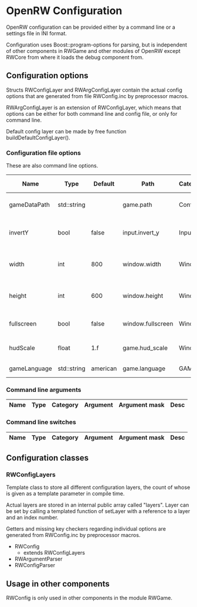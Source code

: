 # OpenRW Configuration

OpenRW configuration can be provided either by a command line or a settings
file in INI format.

Configuration uses Boost::program-options for parsing, but is independent of
other components in RWGame and other modules of OpenRW except RWCore from where
it loads the debug component from.

## Configuration options

Structs RWConfigLayer and RWArgConfigLayer contain the actual config options
that are generated from file RWConfig.inc by preprocessor macros.

RWArgConfigLayer is an extension of RWConfigLayer, which means that options
can be either for both command line and config file, or only for command
line.

Default config layer can be made by free function buildDefaultConfigLayer().

### Configuration file options

These are also command line options.

| Name | Type | Default | Path | Category | Argument | Argument mask | Desc |
|------|------|---------|------|----------|----------|---------------|------|
gameDataPath | std::string | | game.path | Config | gamedata | PATH | Path of game data
invertY | bool | false | input.invert_y | Input | invert_y |  | Invert the y-axis of the mouse
width | int | 800 | window.width | Window | width,w | WIDTH | Game resolution width in pixels
height | int | 600 | window.height | Window | height,h | HEIGHT | Game resolution height in pixels
fullscreen | bool | false | window.fullscreen | Window | fullscreen,f | | Enable fullscreen mode
hudScale | float | 1.f | game.hud_scale | Window | hud_scale | FACTOR | Scaling factor of the HUD
gameLanguage | std::string | american | game.language | GAME | language | LANGUAGE | Game Language


### Command line arguments

| Name | Type | Category | Argument | Argument mask | Desc |
|------|------|----------|----------|---------------|------|

### Command line switches

| Name | Type | Category | Argument | Argument mask | Desc |
|------|------|----------|----------|---------------|------|

## Configuration classes

### RWConfigLayers

Template class to store all different configuration layers, the count of whose
is given as a template parameter in compile time.

Actual layers are stored in an internal public array called "layers". Layer can
be set by calling a templated function of setLayer with a reference to a layer
and an index number. 





Getters and missing key checkers regarding individual options are
generated from RWConfig.inc by preprocessor macros.
 - RWConfig
      - extends RWConfigLayers
 - RWArgumentParser
 - RWConfigParser

## Usage in other components

RWConfig is only used in other components in the module RWGame.


